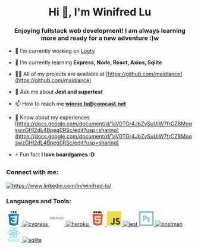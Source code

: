 <h1 align="center">Hi 👋, I'm Winifred Lu</h1>
<h3 align="center">Enjoying fullstack web development! I am always learning more and ready for a new adventure :)w</h3>

- 🔭 I’m currently working on [Looty](https://github.com/maidiance/Looty)

- 🌱 I’m currently learning **Express, Node, React, Axios, Sqlite**

- 👨‍💻 All of my projects are available at [https://github.com/maidiance](https://github.com/maidiance)

- 💬 Ask me about **Jest and supertest**

- 📫 How to reach me **winnie.lu@comcast.net**

- 📄 Know about my experiences [https://docs.google.com/document/d/1aV0TGr4JbZvSuUiW7frCZ8MoqswzGHl2dL4Bpeg0RSc/edit?usp=sharing](https://docs.google.com/document/d/1aV0TGr4JbZvSuUiW7frCZ8MoqswzGHl2dL4Bpeg0RSc/edit?usp=sharing)

- ⚡ Fun fact **I love boardgames :D**

<h3 align="left">Connect with me:</h3>
<p align="left">
<a href="https://linkedin.com/in/https://www.linkedin.com/in/winifred-lu/" target="blank"><img align="center" src="https://raw.githubusercontent.com/rahuldkjain/github-profile-readme-generator/master/src/images/icons/Social/linked-in-alt.svg" alt="https://www.linkedin.com/in/winifred-lu/" height="30" width="40" /></a>
</p>

<h3 align="left">Languages and Tools:</h3>
<p align="left"> <a href="https://www.w3schools.com/css/" target="_blank" rel="noreferrer"> <img src="https://raw.githubusercontent.com/devicons/devicon/master/icons/css3/css3-original-wordmark.svg" alt="css3" width="40" height="40"/> </a> <a href="https://www.cypress.io" target="_blank" rel="noreferrer"> <img src="https://raw.githubusercontent.com/simple-icons/simple-icons/6e46ec1fc23b60c8fd0d2f2ff46db82e16dbd75f/icons/cypress.svg" alt="cypress" width="40" height="40"/> </a> <a href="https://expressjs.com" target="_blank" rel="noreferrer"> <img src="https://raw.githubusercontent.com/devicons/devicon/master/icons/express/express-original-wordmark.svg" alt="express" width="40" height="40"/> </a> <a href="https://heroku.com" target="_blank" rel="noreferrer"> <img src="https://www.vectorlogo.zone/logos/heroku/heroku-icon.svg" alt="heroku" width="40" height="40"/> </a> <a href="https://www.w3.org/html/" target="_blank" rel="noreferrer"> <img src="https://raw.githubusercontent.com/devicons/devicon/master/icons/html5/html5-original-wordmark.svg" alt="html5" width="40" height="40"/> </a> <a href="https://developer.mozilla.org/en-US/docs/Web/JavaScript" target="_blank" rel="noreferrer"> <img src="https://raw.githubusercontent.com/devicons/devicon/master/icons/javascript/javascript-original.svg" alt="javascript" width="40" height="40"/> </a> <a href="https://jestjs.io" target="_blank" rel="noreferrer"> <img src="https://www.vectorlogo.zone/logos/jestjsio/jestjsio-icon.svg" alt="jest" width="40" height="40"/> </a> <a href="https://www.photoshop.com/en" target="_blank" rel="noreferrer"> <img src="https://raw.githubusercontent.com/devicons/devicon/master/icons/photoshop/photoshop-line.svg" alt="photoshop" width="40" height="40"/> </a> <a href="https://postman.com" target="_blank" rel="noreferrer"> <img src="https://www.vectorlogo.zone/logos/getpostman/getpostman-icon.svg" alt="postman" width="40" height="40"/> </a> <a href="https://reactjs.org/" target="_blank" rel="noreferrer"> <img src="https://raw.githubusercontent.com/devicons/devicon/master/icons/react/react-original-wordmark.svg" alt="react" width="40" height="40"/> </a> <a href="https://www.sqlite.org/" target="_blank" rel="noreferrer"> <img src="https://www.vectorlogo.zone/logos/sqlite/sqlite-icon.svg" alt="sqlite" width="40" height="40"/> </a> </p>
